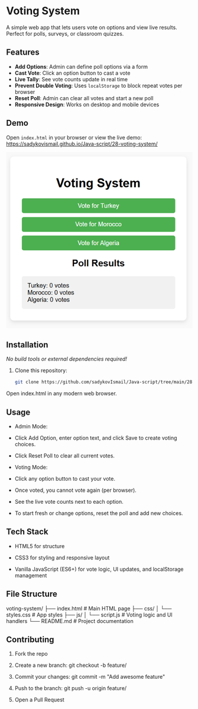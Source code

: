 # Voting System

A simple web app that lets users vote on options and view live results. Perfect for polls, surveys, or classroom quizzes.

## Features

- **Add Options**: Admin can define poll options via a form  
- **Cast Vote**: Click an option button to cast a vote  
- **Live Tally**: See vote counts update in real time  
- **Prevent Double Voting**: Uses `localStorage` to block repeat votes per browser  
- **Reset Poll**: Admin can clear all votes and start a new poll  
- **Responsive Design**: Works on desktop and mobile devices  

## Demo

Open `index.html` in your browser or view the live demo:  
<https://sadykovismail.github.io/Java-script/28-voting-system/>

![Screenshot of the Voting System app](./screenshot.png)

## Installation

_No build tools or external dependencies required!_

1. Clone this repository:  
   ```bash
   git clone https://github.com/sadykovIsmail/Java-script/tree/main/28-voting-system
Open index.html in any modern web browser.

## Usage
- Admin Mode:

- Click Add Option, enter option text, and click Save to create voting choices.

- Click Reset Poll to clear all current votes.

- Voting Mode:

- Click any option button to cast your vote.

- Once voted, you cannot vote again (per browser).

- See the live vote counts next to each option.

- To start fresh or change options, reset the poll and add new choices.

## Tech Stack
- HTML5 for structure

- CSS3 for styling and responsive layout

- Vanilla JavaScript (ES6+) for vote logic, UI updates, and localStorage management

## File Structure

voting-system/
├── index.html           # Main HTML page
├── css/
│   └── styles.css       # App styles
├── js/
│   └── script.js           # Voting logic and UI handlers
└── README.md            # Project documentation

## Contributing
1) Fork the repo

2) Create a new branch:
git checkout -b feature/<your-branch-name>

3) Commit your changes:
git commit -m "Add awesome feature"

4) Push to the branch:
git push -u origin feature/<your-branch-name>

5) Open a Pull Request